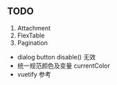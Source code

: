 ## TODO

1. Attachment
2. FlexTable
3. Pagination

- dialog button disable() 无效
- 统一规范颜色及变量 currentColor
- vuetify 参考
